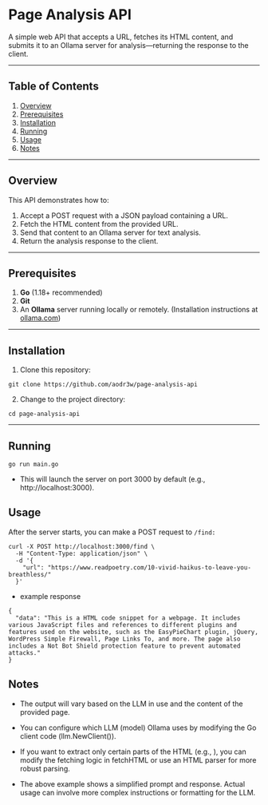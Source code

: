 # Page Analysis API

A simple web API that accepts a URL, fetches its HTML content, and submits it to an Ollama server for analysis—returning the response to the client.

---

## Table of Contents
1. [Overview](#overview)
2. [Prerequisites](#prerequisites)
3. [Installation](#installation)
4. [Running](#running)
5. [Usage](#usage)
6. [Notes](#notes)

---

## Overview

This API demonstrates how to:
1. Accept a POST request with a JSON payload containing a URL.
2. Fetch the HTML content from the provided URL.
3. Send that content to an Ollama server for text analysis.
4. Return the analysis response to the client.

---

## Prerequisites

1. **Go** (1.18+ recommended)  
2. **Git**  
3. An **Ollama** server running locally or remotely. (Installation instructions at [ollama.com](https://ollama.com/))

---

## Installation

1. Clone this repository:

```
git clone https://github.com/aodr3w/page-analysis-api
```

2. Change to the project directory:

```
cd page-analysis-api
```

---

## Running

```
go run main.go
```

* This will launch the server on port 3000 by default (e.g., http://localhost:3000).

## Usage

After the server starts, you can make a POST request to `/find:`

```
curl -X POST http://localhost:3000/find \
  -H "Content-Type: application/json" \
  -d '{
    "url": "https://www.readpoetry.com/10-vivid-haikus-to-leave-you-breathless/"
  }'

```

* example response

```
{
  "data": "This is a HTML code snippet for a webpage. It includes various JavaScript files and references to different plugins and features used on the website, such as the EasyPieChart plugin, jQuery, WordPress Simple Firewall, Page Links To, and more. The page also includes a Not Bot Shield protection feature to prevent automated attacks."
}

```

## Notes

* The output will vary based on the LLM in use and the content of the provided page.

* You can configure which LLM (model) Ollama uses by modifying the Go client code (llm.NewClient()).

* If you want to extract only certain parts of the HTML (e.g., ), you can modify the fetching logic in fetchHTML or use an HTML parser for more robust parsing.

* The above example shows a simplified prompt and response. Actual usage can involve more complex instructions or formatting for the LLM.